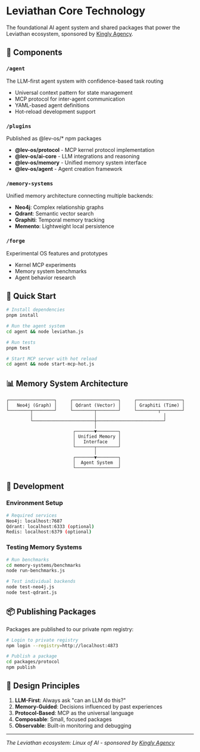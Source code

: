 # Leviathan Core Technology

The foundational AI agent system and shared packages that power the Leviathan ecosystem, sponsored by [Kingly Agency](https://kinglyagency.com).

## 🧠 Components

### `/agent`
The LLM-first agent system with confidence-based task routing
- Universal context pattern for state management
- MCP protocol for inter-agent communication
- YAML-based agent definitions
- Hot-reload development support

### `/plugins`
Published as @lev-os/* npm packages
- **@lev-os/protocol** - MCP kernel protocol implementation
- **@lev-os/ai-core** - LLM integrations and reasoning
- **@lev-os/memory** - Unified memory system interface
- **@lev-os/agent** - Agent creation framework

### `/memory-systems`
Unified memory architecture connecting multiple backends:
- **Neo4j**: Complex relationship graphs
- **Qdrant**: Semantic vector search
- **Graphiti**: Temporal memory tracking
- **Memento**: Lightweight local persistence

### `/forge`
Experimental OS features and prototypes
- Kernel MCP experiments
- Memory system benchmarks
- Agent behavior research

## 🚀 Quick Start

```bash
# Install dependencies
pnpm install

# Run the agent system
cd agent && node leviathan.js

# Run tests
pnpm test

# Start MCP server with hot reload
cd agent && node start-mcp-hot.js
```

## 📊 Memory System Architecture

```
┌─────────────────┐     ┌─────────────────┐     ┌─────────────────┐
│   Neo4j (Graph) │     │ Qdrant (Vector) │     │ Graphiti (Time) │
└────────┬────────┘     └────────┬────────┘     └────────┬────────┘
         │                       │                         │
         └───────────────────────┼─────────────────────────┘
                                 │
                         ┌───────▼────────┐
                         │ Unified Memory │
                         │   Interface    │
                         └───────┬────────┘
                                 │
                         ┌───────▼────────┐
                         │  Agent System  │
                         └────────────────┘
```

## 🔧 Development

### Environment Setup
```bash
# Required services
Neo4j: localhost:7687
Qdrant: localhost:6333 (optional)
Redis: localhost:6379 (optional)
```

### Testing Memory Systems
```bash
# Run benchmarks
cd memory-systems/benchmarks
node run-benchmarks.js

# Test individual backends
node test-neo4j.js
node test-qdrant.js
```

## 📦 Publishing Packages

Packages are published to our private npm registry:
```bash
# Login to private registry
npm login --registry=http://localhost:4873

# Publish a package
cd packages/protocol
npm publish
```

## 🎯 Design Principles

1. **LLM-First**: Always ask "can an LLM do this?"
2. **Memory-Guided**: Decisions influenced by past experiences
3. **Protocol-Based**: MCP as the universal language
4. **Composable**: Small, focused packages
5. **Observable**: Built-in monitoring and debugging

---
*The Leviathan ecosystem: Linux of AI - sponsored by [Kingly Agency](https://kinglyagency.com)*